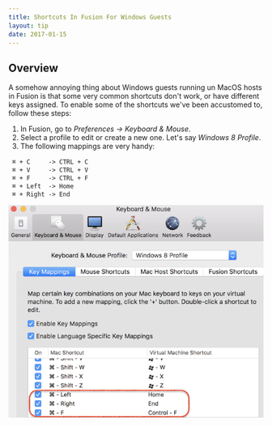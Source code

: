 ```yaml
---
title: Shortcuts In Fusion For Windows Guests
layout: tip
date: 2017-01-15
---
```


## Overview

A somehow annoying thing about Windows guests running un MacOS hosts in Fusion is that some very common shortcuts don't work, or have different keys assigned. To enable some of the shortcuts we've been accustomed to, follow these steps:

1. In Fusion, go to _Preferences -> Keyboard & Mouse_.
2. Select a profile to edit or create a new one. Let's say _Windows 8 Profile_.
3. The following mappings are very handy:
```
 ⌘ + C     -> CTRL + C
 ⌘ + V     -> CTRL + V
 ⌘ + F     -> CTRL + F
 ⌘ + Left  -> Home
 ⌘ + Right -> End
```
![fusion-keys](/assets/images/tips/fusion-keys.png)
